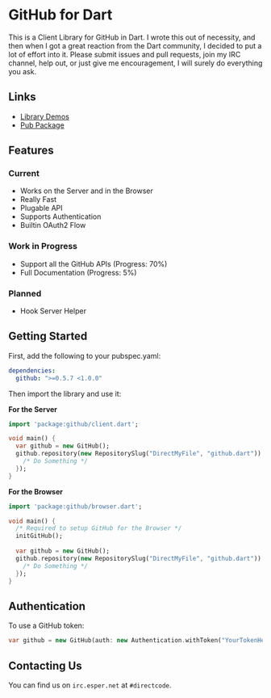 # GitHub for Dart

This is a Client Library for GitHub in Dart. I wrote this out of necessity, and then when I got a great reaction from the Dart community, I decided to put a lot of effort into it.
Please submit issues and pull requests, join my IRC channel, help out, or just give me encouragement, I will surely do everything you ask.

## Links

- [Library Demos](http://github4dart.directcode.org/demos/)
- [Pub Package](https://pub.dartlang.org/packages/github)

## Features

### Current

- Works on the Server and in the Browser
- Really Fast
- Plugable API
- Supports Authentication
- Builtin OAuth2 Flow

### Work in Progress

- Support all the GitHub APIs (Progress: 70%)
- Full Documentation (Progress: 5%)

### Planned

- Hook Server Helper

## Getting Started

First, add the following to your pubspec.yaml:

```yaml
dependencies:
  github: ">=0.5.7 <1.0.0"
```

Then import the library and use it:

**For the Server**
```dart
import 'package:github/client.dart';

void main() {
  var github = new GitHub();
  github.repository(new RepositorySlug("DirectMyFile", "github.dart")).then((Repository repo) {
    /* Do Something */
  });
}
```

**For the Browser**
```dart
import 'package:github/browser.dart';

void main() {
  /* Required to setup GitHub for the Browser */
  initGitHub();
  
  var github = new GitHub();
  github.repository(new RepositorySlug("DirectMyFile", "github.dart")).then((Repository repo) {
    /* Do Something */
  });
}
```

## Authentication

To use a GitHub token:

```dart
var github = new GitHub(auth: new Authentication.withToken("YourTokenHere"));
```

## Contacting Us

You can find us on `irc.esper.net` at `#directcode`.
